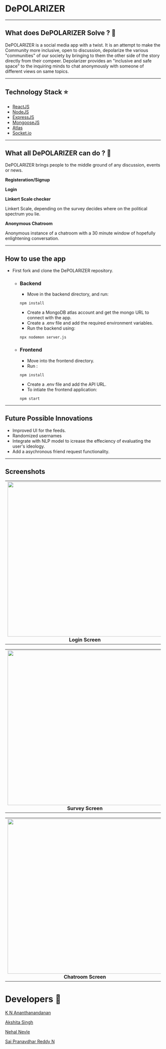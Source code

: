# DePOLARIZER
___
## What does DePOLARIZER Solve ? :eyes:
DePOLARIZER is a social media app with a twist. It is an attempt to make the Community more inclusive, open to discussion, depolarize the various "communities" of our society by bringing to them the other side of the story directly from their compeer. Depolarizer provides an "inclusive and safe space" to the inquiring minds to chat anonymously with someone of different views on same topics.
 
___
## Technology Stack :star:

* [ReactJS](https://reactjs.org/docs/getting-started.html)
* [NodeJS](https://nodejs.org/en/docs/)
* [ExpressJS](https://expressjs.com/en/guide/routing.html)
* [MongooseJS](https://mongoosejs.com/)
* [Atlas](https://www.mongodb.com/cloud/atlas)
* [Socket.io](https://socket.io/)
___
## What all DePOLARIZER can do ? :thought_balloon:

DePOLARIZER brings people to the middle ground of any discussion, events or news. 

**Registeration/Signup** 


 **Login**

**Linkert Scale checker**

Linkert Scale, depending on the survey decides where on the political spectrum you lie.

**Anonymous Chatroom**

Anonymous instance of a chatroom with a 30 minute window of hopefully enlightening conversation.
___

## How to use the app

- First fork and clone the DePOLARIZER repository.
    - ### Backend
        - Move in the backend directory, and run:
        ```console
        npm install
        ```
        - Create a MongoDB atlas account and get the mongo URL to connect with the app.
        - Create a .env file and add the required environment variables.
        - Run the backend using:
        ```console
        npx nodemon server.js
        ```
    - ### Frontend
        - Move into the frontend directory.
        - Run :
        ```console
        npm install
        ```
        - Create a .env file and add the API URL.
        - To intiate the frontend application:
        ```console
        npm start
        ```
---
## Future Possible Innovations
- Improved UI for the feeds.
- Randomized usernames
- Integrate with NLP model to icrease the effeciency of evaluating the user's ideology.
- Add a asychronous friend request functionality.
---
## Screenshots
<table>
     <tr>
          <td><img height="500" src="https://user-images.githubusercontent.com/53400471/133933539-ada6ea4a-6e0d-400e-ab20-fef9e48f7ffd.png" /><br /><center><b>Login Screen</b></center></td>
          <td><img height="500" src="https://user-images.githubusercontent.com/53400471/133933620-cfcbbfaf-a602-4a42-817a-a76c136b2d7e.png" /><br /><center><b>Registration Screen</b></center></td>
     </tr>

</table>
<table>
     <tr>
          <td><img height="500" src="https://user-images.githubusercontent.com/53400471/133933658-755da557-8c63-4375-bfd3-ab68e3423210.png" /><br /><center><b>Survey Screen</b></center></td>
          <td><img height="500" src="https://user-images.githubusercontent.com/53400471/133933676-ddda8219-d696-46c5-8813-3f3cf6b01d2b.png" /><br /><center><b>Home Screen</b></center></td>
     </tr>

</table>

<table>
     <tr>
          <td><img height="500" src="https://user-images.githubusercontent.com/53400471/133933806-258e70b8-41d1-422f-9795-fc12905be5ef.png" /><br /><center><b>Chatroom Screen</b></center></td>
     </tr>

</table>

# Developers :information_desk_person:

[K N Ananthanandanan](https://github.com/ananthanandanan)

[Akshita Singh](https://github.com/aksHITa47)

[Nehal Nevle](https://github.com/Blackcipher101)

[Sai Pranavdhar Reddy N](https://github.com/iampranavdhar)
